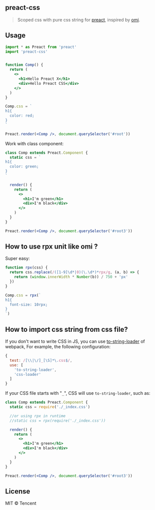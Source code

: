 ## preact-css

> Scoped css with pure css string for [preact](https://github.com/preactjs/preact), inspired by [omi](https://github.com/Tencent/omi).


## Usage

```jsx
import * as Preact from 'preact'
import 'preact-css'


function Comp() {
  return (
    <>
      <h1>Hello Preact X</h1>
      <div>Hello Preact CSS</div>
    </>
  )
}

Comp.css = `
h1{
  color: red;
}
`

Preact.render(<Comp />, document.querySelector('#root'))
```

Work with class component:

```jsx
class Comp extends Preact.Component {
  static css = `
h1{
  color: green;
}
`

  render() {
    return (
      <>
        <h1>I'm green</h1>
        <div>I'm black</div>
      </>
    )
  }
}

Preact.render(<Comp />, document.querySelector('#root3'))
```

## How to use rpx unit like omi ?

Super easy:

```jsx
function rpx(css) {
  return css.replace(/([1-9]\d*|0)(\.\d*)*rpx/g, (a, b) => {
    return (window.innerWidth * Number(b)) / 750 + 'px'
  })
}

Comp.css = rpx(`
h1{
  font-size: 10rpx;
}
`)
```

## How to import css string from css file?


If you don't want to write CSS in JS, you can use [to-string-loader](https://www.npmjs.com/package/to-string-loader) of webpack,
For example, the following configuration:

```js
{
  test: /[\\|\/]_[\S]*\.css$/,
  use: [
    'to-string-loader',
    'css-loader'
  ]
}
```

If your CSS file starts with "`_`", CSS will use `to-string-loader`, such as:

```jsx
class Comp extends Preact.Component {
  static css = require('./_index.css')

  //or using rpx in runtime
  //static css = rpx(require('./_index.css'))

  render() {
    return (
      <>
        <h1>I'm green</h1>
        <div>I'm black</div>
      </>
    )
  }
}

Preact.render(<Comp />, document.querySelector('#root3'))
```

## License

MIT © Tencent